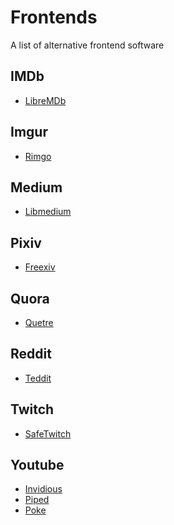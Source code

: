 # Frontends
A list of alternative frontend software

## IMDb
- [LibreMDb](https://github.com/zyachel/libremdb)

## Imgur
- [Rimgo](https://codeberg.org/rimgo/rimgo)

## Medium
- [Libmedium](https://git.batsense.net/realaravinth/libmedium)

## Pixiv 
- [Freexiv](https://github.com/PrivacyDevel/freexiv)

## Quora
- [Quetre](https://github.com/zyachel/quetre)

## Reddit
- [Teddit](https://codeberg.org/teddit/teddit)
  
## Twitch
- [SafeTwitch](https://codeberg.org/SafeTwitch/safetwitch)

## Youtube
- [Invidious](https://github.com/iv-org/invidious)<br>
- [Piped](https://github.com/TeamPiped/Piped)<br>
- [Poke](https://codeberg.org/Ashley/poke)
